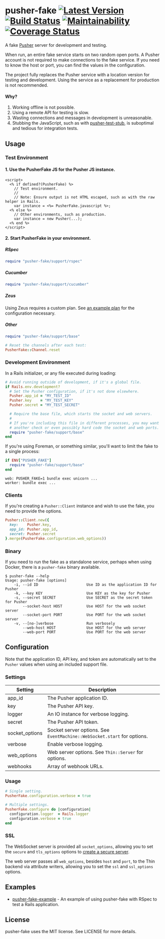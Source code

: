 # pusher-fake [![Latest Version](https://img.shields.io/gem/v/pusher-fake.svg)](https://rubygems.org/gems/pusher-fake) [![Build Status](https://img.shields.io/travis/tristandunn/pusher-fake/master.svg)](https://travis-ci.org/tristandunn/pusher-fake) [![Maintainability](https://api.codeclimate.com/v1/badges/110c6ef7a313bf8baac3/maintainability)](https://codeclimate.com/github/tristandunn/pusher-fake/maintainability) [![Coverage Status](http://img.shields.io/coveralls/tristandunn/pusher-fake.svg)](https://coveralls.io/r/tristandunn/pusher-fake?branch=master)

A fake [Pusher](https://pusher.com) server for development and testing.

When run, an entire fake service starts on two random open ports. A Pusher account is not required to make connections to the fake service. If you need to know the host or port, you can find the values in the configuration.

The project fully replaces the Pusher service with a location version for testing and development. Using the service as a replacement for production is not recommended.

#### Why?

1. Working offline is not possible.
1. Using a remote API for testing is slow.
1. Wasting connections and messages in development is unreasonable.
1. Stubbing the JavaScript, such as with [pusher-test-stub](https://github.com/leggetter/pusher-test-stub), is suboptimal and tedious for integration tests.

## Usage

### Test Environment

#### 1. Use the PusherFake JS for the Pusher JS instance.

```erb
<script>
  <% if defined?(PusherFake) %>
    // Test environment.
    //
    // Note: Ensure output is not HTML escaped, such as with the raw helper in Rails.
    var instance = <%= PusherFake.javascript %>;
  <% else %>
    // Other environments, such as production.
    var instance = new Pusher(...);
  <% end %>
</script>
```

#### 2. Start PusherFake in your environment.

##### RSpec

```ruby
require "pusher-fake/support/rspec"
```

##### Cucumber

```ruby
require "pusher-fake/support/cucumber"
```

##### Zeus

Using Zeus requires a custom plan. See [an example plan](https://github.com/tristandunn/pusher-fake-example/commit/add6dedad3b6da12cdac818d2fff3696a5d44738) for the configuration necessary.

##### Other

```ruby
require "pusher-fake/support/base"

# Reset the channels after each test:
PusherFake::Channel.reset
```

### Development Environment

In a Rails initializer, or any file executed during loading:

```ruby
# Avoid running outside of development, if it's a global file.
if Rails.env.development?
  # Set the Pusher configuration, if it's not done elsewhere.
  Pusher.app_id = "MY_TEST_ID"
  Pusher.key    = "MY_TEST_KEY"
  Pusher.secret = "MY_TEST_SECRET"

  # Require the base file, which starts the socket and web servers.
  #
  # If you're including this file in different processes, you may want to add
  # another check or even possibly hard code the socket and web ports.
  require "pusher-fake/support/base"
end
```

If you're using Foreman, or something similar, you'll want to limit the fake to a single process:

```ruby
if ENV["PUSHER_FAKE"]
  require "pusher-fake/support/base"
end
```

```
web: PUSHER_FAKE=1 bundle exec unicorn ...
worker: bundle exec ...
```

### Clients

If you're creating a `Pusher::Client` instance and wish to use the fake, you need to provide the options.

```ruby
Pusher::Client.new({
  key:    Pusher.key,
  app_id: Pusher.app_id,
  secret: Pusher.secret
}.merge(PusherFake.configuration.web_options))
```

### Binary

If you need to run the fake as a standalone service, perhaps when using Docker, there is a `pusher-fake` binary available.

```
$ pusher-fake --help
Usage: pusher-fake [options]
    -i, --id ID                      Use ID as the application ID for Pusher
    -k, --key KEY                    Use KEY as the key for Pusher
    -s, --secret SECRET              Use SECRET as the secret token for Pusher
        --socket-host HOST           Use HOST for the web socket server
        --socket-port PORT           Use PORT for the web socket server
    -v, --[no-]verbose               Run verbosely
        --web-host HOST              Use HOST for the web server
        --web-port PORT              Use PORT for the web server
```

## Configuration

Note that the application ID, API key, and token are automatically set to the `Pusher` values when using an included support file.

### Settings

Setting   | Description
----------|------------
app_id | The Pusher application ID.
key | The Pusher API key.
logger | An IO instance for verbose logging.
secret | The Pusher API token.
socket_options | Socket server options. See `EventMachine::WebSocket.start` for options.
verbose | Enable verbose logging.
web_options | Web server options. See `Thin::Server` for options.
webhooks | Array of webhook URLs.

### Usage

```ruby
# Single setting.
PusherFake.configuration.verbose = true

# Multiple settings.
PusherFake.configure do |configuration|
  configuration.logger  = Rails.logger
  configuration.verbose = true
end
```

### SSL

The WebSocket server is provided all `socket_options`, allowing you to set the `secure` and `tls_options` options to [create a secure server](https://github.com/igrigorik/em-websocket#secure-server).

The web server passes all `web_options`, besides `host` and `port`, to the Thin backend via attribute writers, allowing you to set the `ssl` and `ssl_options` options.

## Examples

* [pusher-fake-example](https://github.com/tristandunn/pusher-fake-example) - An example of using pusher-fake with RSpec to test a Rails application.

## License

pusher-fake uses the MIT license. See LICENSE for more details.
